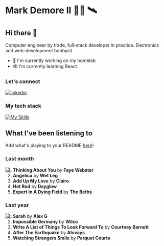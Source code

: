 # Mark Demore II 👨‍💻 🛰️

## Hi there 👋

Computer engineer by trade, full-stack developer in practice. Electronics and web-development hobbyist.

- :floppy_disk: I'm currently working on my homelab
- :spider_web: I'm currently learning React

### Let's connect

[![linkedin](https://skillicons.dev/icons?i=linkedin)](https://www.linkedin.com/in/mark-demore-ii-79bb63164)

### My tech stack

[![My Skills](https://skillicons.dev/icons?i=py,js,kubernetes,docker&perline=5)](https://skillicons.dev)

## What I've been listening to

Add what's playing to your README [here](https://github.com/mdemore2/tidal-readme)!

### Last month

<img align=left src="https://images.tidal.com/0/EIsCGIsCIKABKKAB/CAEQBRokZjIxNDUyZDQvMzJkYi80YjVkLzk5NmIvYzc1M2E4OTg2M2E3IhBNeSBNb3N0IExpc3RlbmVkIghERUNFTUJFUioHI0E4RjdDMjAE?token=dde0be81ac61889153852d297e6be0d7f7bb77d0">

1. **Thinking About You** by **Faye Webster**
2. **Angelica** by **Wet Leg**
3. **Add Up My Love** by **Clairo**
4. **Hot Rod** by **Dayglow**
5. **Expert In A Dying Field** by **The Beths**



### Last year

<img align=left src="https://images.tidal.com/0/EIsCGIsCIKABKKAB/CAEQBBokNjU1OWEzMjkvYmE0Ny80MDczLzljNTYvMjdhMDM4NDIyZDU2GiQ5MDA4ZjJkNS9kMDM0LzRjYTkvODM2ZC83Yzg2NjQwNjkwZDUaJDhjZWVkYTI1LzZkYjcvNDI5Ny9hZjZiLzhkZDEyMjNjNWYwYiIQTXkgTW9zdCBMaXN0ZW5lZCIEMjAyMyoHI0Y5QTE5MjAD?token=913aec29605d10ed168e3e4547cee76595f16406">

1. **Sarah** by **Alex G**
2. **Impossible Germany** by **Wilco**
3. **Write A List of Things To Look Forward To** by **Courtney Barnett**
4. **After The Earthquake** by **Alvvays**
5. **Watching Strangers Smile** by **Parquet Courts**


<!--
**mdemore2/mdemore2** is a ✨ _special_ ✨ repository because its `README.md` (this file) appears on your GitHub profile.

Here are some ideas to get you started:

- 🔭 I’m currently working on ...
- 🌱 I’m currently learning ...
- 👯 I’m looking to collaborate on ...
- 🤔 I’m looking for help with ...
- 💬 Ask me about ...
- 📫 How to reach me: ...
- 😄 Pronouns: ...
- ⚡ Fun fact: ...
-->